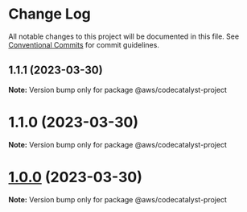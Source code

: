 # Change Log

All notable changes to this project will be documented in this file.
See [Conventional Commits](https://conventionalcommits.org) for commit guidelines.

## 1.1.1 (2023-03-30)

**Note:** Version bump only for package @aws/codecatalyst-project





# 1.1.0 (2023-03-30)

**Note:** Version bump only for package @aws/codecatalyst-project





# [1.0.0](https://github.com/aws/actions-dev-kit/compare/v0.109.1...v1.0.0) (2023-03-30)

**Note:** Version bump only for package @aws/codecatalyst-project
